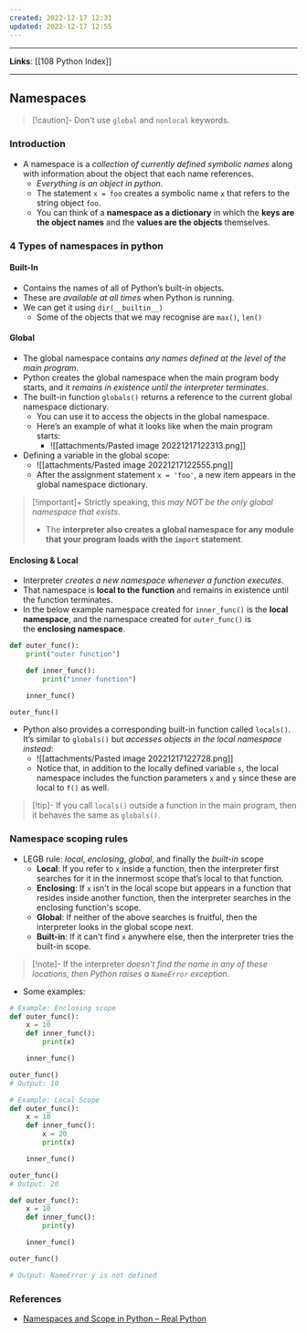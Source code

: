 ```yaml
---
created: 2022-12-17 12:31
updated: 2022-12-17 12:55
---
```

---
**Links**: [[108 Python Index]]

---
## Namespaces
> [!caution]- Don't use `global` and `nonlocal` keywords.

### Introduction
- A namespace is a *collection of currently defined symbolic names* along with information about the object that each name references. 
	- *Everything is an object in python*.
	- The statement `x = foo` creates a symbolic name `x` that refers to the string object `foo`.  
	- You can think of a **namespace as a dictionary** in which the **keys are the object names** and the **values are the objects** themselves.

### 4 Types of namespaces in python
#### Built-In
- Contains the names of all of Python’s built-in objects. 
- These are *available at all times* when Python is running.
- We can get it using `dir(__builtin__)`
	- Some of the objects that we may recognise are `max()`, `len()`

#### Global
- The global namespace contains *any names defined at the level of the main program*.
- Python creates the global namespace when the main program body starts, and it *remains in existence until the interpreter terminates*.  
- The built-in function `globals()` returns a reference to the current global namespace dictionary. 
	- You can use it to access the objects in the global namespace. 
	- Here’s an example of what it looks like when the main program starts:
		- ![[attachments/Pasted image 20221217122313.png]]
- Defining a variable in the global scope:
	- ![[attachments/Pasted image 20221217122555.png]]
	- After the assignment statement `x = 'foo'`, a new item appears in the global namespace dictionary. 

> [!important]+ Strictly speaking, this *may NOT be the only global namespace that exists*. 
> - The **interpreter also creates a global namespace for any module that your program loads with the `import` statement**.

#### Enclosing & Local
- Interpreter *creates a new namespace whenever a function executes*. 
- That namespace is **local to the function** and remains in existence until the function terminates.
- In the below example namespace created for `inner_func()` is the **local namespace**, and the namespace created for `outer_func()` is the **enclosing namespace**.

```python
def outer_func():
	print("outer function")

    def inner_func():
		print("inner function")

    inner_func()

outer_func()
```

- Python also provides a corresponding built-in function called `locals()`. It’s similar to `globals()` but *accesses objects in the local namespace instead*:
	- ![[attachments/Pasted image 20221217122728.png]]
	- Notice that, in addition to the locally defined variable `s`, the local namespace includes the function parameters `x` and `y` since these are local to `f()` as well.

> [!tip]- If you call `locals()` outside a function in the main program, then it behaves the same as `globals()`.

### Namespace scoping rules
- LEGB rule:  *local*, *enclosing*, *global*, and finally the *built-in* scope 
	- **Local**: If you refer to `x` inside a function, then the interpreter first searches for it in the innermost scope that’s local to that function.
	- **Enclosing**: If `x` isn't in the local scope but appears in a function that resides inside another function, then the interpreter searches in the enclosing function's scope.
	- **Global**: If neither of the above searches is fruitful, then the interpreter looks in the global scope next.
	- **Built-in**: If it can't find `x` anywhere else, then the interpreter tries the built-in scope.

> [!note]- If the interpreter *doesn't find the name in any of these locations, then Python raises a `NameError` exception*.

- Some examples:  

```python
# Example: Enclosing scope
def outer_func():
    x = 10
    def inner_func():
        print(x)

    inner_func()

outer_func() 
# Output: 10
```

```python
# Example: Local Scope
def outer_func():
    x = 10
    def inner_func():
        x = 20
        print(x)

    inner_func()

outer_func() 
# Output: 20
```

```python
def outer_func():
    x = 10
    def inner_func():
        print(y)

    inner_func()

outer_func()

# Output: NameError y is not defined
```

### References
- [Namespaces and Scope in Python – Real Python](https://realpython.com/python-namespaces-scope/)